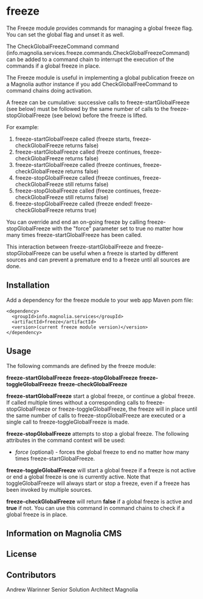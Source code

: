 # freeze

The Freeze module provides commands for managing a global freeze flag. You can set the global flag and unset it as well.

The CheckGlobalFreezeCommand command (info.magnolia.services.freeze.commands.CheckGlobalFreezeCommand) can be added to a command chain to interrupt the execution of the commands if a global freeze in place.

The Freeze module is useful in implementing a global publication freeze on a Magnolia author instance if you add CheckGlobalFreeCommand to command chains doing activation.

A freeze can be cumulative: successive calls to freeze-startGlobalFreeze (see below) must be followed by the same number of calls to the freeze-stopGlobalFreeze (see below) before the freeze is lifted.

For example:

1. freeze-startGlobalFreeze called (freeze starts, freeze-checkGlobalFreeze returns false)
2. freeze-startGlobalFreeze called (freeze continues, freeze-checkGlobalFreeze returns false)
3. freeze-startGlobalFreeze called (freeze continues, freeze-checkGlobalFreeze returns false)
4. freeze-stopGlobalFreeze called (freeze continues, freeze-checkGlobalFreeze still returns false)
5. freeze-stopGlobalFreeze called (freeze continues, freeze-checkGlobalFreeze still returns false)
6. freeze-stopGlobalFreeze called (freeze ended! freeze-checkGlobalFreeze returns true)

You can override and end an on-going freeze by calling freeze-stopGlobalFreeze with the "force" parameter set to true no matter how many times freeze-startGlobalFreeze has been called.

This interaction between freeze-startGlobalFreeze and freeze-stopGlobalFreeze can be useful when a freeze is started by different sources and can prevent a premature end to a freeze until all sources are done.

## Installation

Add a dependency for the freeze module to your web app Maven pom file:

```
<dependency>
  <groupId>info.magnolia.services</groupId>
  <artifactId>freeze</artifactId>
  <version>(current freeze module version)</version>
</dependency>
```

## Usage

The following commands are defined by the freeze module:

**freeze-startGlobalFreeze**
**freeze-stopGlobalFreeze**
**freeze-toggleGlobalFreeze**
**freeze-checkGlobalFreeze**

**freeze-startGlobalFreeze** start a global freeze, or continue a global freeze. If called multiple times without a corresponding calls to freeze-stopGlobalFreeze or freeze-toggleGlobalFreeze, the freeze will in place until the same number of calls to freeze-stopGlobalFreeze are executed or a single call to freeze-toggleGlobalFreeze is made.

**freeze-stopGlobalFreeze** attempts to stop a global freeze. The following attributes in the command context will be used:

  * *force* (optional) - forces the global freeze to end no matter how many times freeze-startGlobalFreeze.

**freeze-toggleGlobalFreeze** will start a global freeze if a freeze is not active or end a global freeze is one is currently active. Note that toggleGlobalFreeze will always start or stop a freeze, even if a freeze has been invoked by multiple sources.

**freeze-checkGlobalFreeze** will return **false** if a global freeze is active and **true** if not. You can use this command in command chains to check if a global freeze is in place.

## Information on Magnolia CMS


## License


## Contributors

Andrew Warinner
Senior Solution Architect
Magnolia
